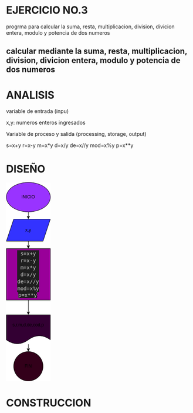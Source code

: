 # EJERCICIO NO.3

progrma para calcular la suma, resta, multiplicacion, division, divicion entera, modulo y potencia de dos numeros 

## calcular mediante la suma, resta, multiplicacion, division, divicion entera, modulo y potencia de dos numeros 

# ANALISIS

variable de entrada (inpu)

x,y: numeros enteros ingresados 

Variable de proceso y salida 
(processing, storage, output)

s=x+y
r=x-y
m=x*y
d=x/y
de=x//y
mod=x%y
p=x**y

# DISEÑO

![Diagrama de flujo](diagrama.png "Diagrama de flujo")

# CONSTRUCCION 